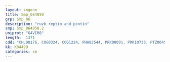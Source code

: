 ```yaml
---
layout: smgene
title: Smp_064050
grp: Smp_06
description: "ruvb reptin and pontin"
smp: Smp_064050.2
uniprot: "G4VIM8"
length:  1371
cdd: "CHL00176, COG0324, COG1224, PHA02544, PRK00091, PRK10733, PTZ00454, TIGR01241, cd00009, cl21455, pfam01078, pfam06068, pfam06414, smart00382"
kk: K04499
categories: sm
---
```

